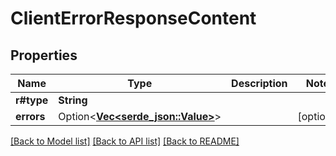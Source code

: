 # ClientErrorResponseContent

## Properties

Name | Type | Description | Notes
------------ | ------------- | ------------- | -------------
**r#type** | **String** |  | 
**errors** | Option<[**Vec<serde_json::Value>**](serde_json::Value.md)> |  | [optional]

[[Back to Model list]](../README.md#documentation-for-models) [[Back to API list]](../README.md#documentation-for-api-endpoints) [[Back to README]](../README.md)


